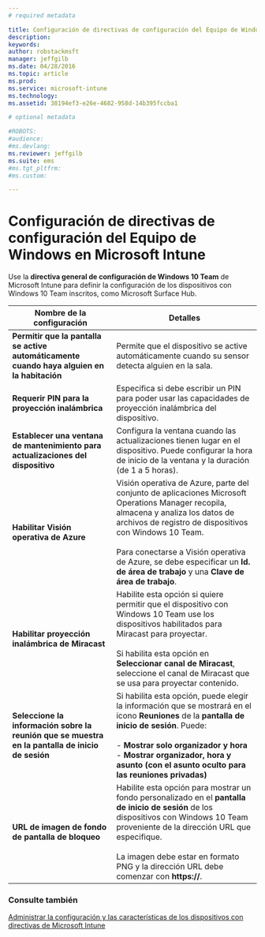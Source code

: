 ```yaml
---
# required metadata

title: Configuración de directivas de configuración del Equipo de Windows | Microsoft Intune
description:
keywords:
author: robstackmsft
manager: jeffgilb
ms.date: 04/28/2016
ms.topic: article
ms.prod:
ms.service: microsoft-intune
ms.technology:
ms.assetid: 38194ef3-e26e-4682-958d-14b395fccba1

# optional metadata

#ROBOTS:
#audience:
#ms.devlang:
ms.reviewer: jeffgilb
ms.suite: ems
#ms.tgt_pltfrm:
#ms.custom:

---
```


# Configuración de directivas de configuración del Equipo de Windows en Microsoft Intune
Use la **directiva general de configuración de Windows 10 Team** de Microsoft Intune para definir la configuración de los dispositivos con Windows 10 Team inscritos, como Microsoft Surface Hub.

|Nombre de la configuración|Detalles|
|----------------|-----------|
|**Permitir que la pantalla se active automáticamente cuando haya alguien en la habitación**|Permite que el dispositivo se active automáticamente cuando su sensor detecta alguien en la sala.|
|**Requerir PIN para la proyección inalámbrica**|Especifica si debe escribir un PIN para poder usar las capacidades de proyección inalámbrica del dispositivo.|
|**Establecer una ventana de mantenimiento para actualizaciones del dispositivo**|Configura la ventana cuando las actualizaciones tienen lugar en el dispositivo. Puede configurar la hora de inicio de la ventana y la duración (de 1 a 5 horas).|
|**Habilitar Visión operativa de Azure**|Visión operativa de Azure, parte del conjunto de aplicaciones Microsoft Operations Manager recopila, almacena y analiza los datos de archivos de registro de dispositivos con Windows 10 Team.<br /><br />Para conectarse a Visión operativa de Azure, se debe especificar un **Id. de área de trabajo** y una **Clave de área de trabajo**.|
|**Habilitar proyección inalámbrica de Miracast**|Habilite esta opción si quiere permitir que el dispositivo con Windows 10 Team use los dispositivos habilitados para Miracast para proyectar.<br /><br />Si habilita esta opción en **Seleccionar canal de Miracast**, seleccione el canal de Miracast que se usa para proyectar contenido.|
|**Seleccione la información sobre la reunión que se muestra en la pantalla de inicio de sesión**|Si habilita esta opción, puede elegir la información que se mostrará en el icono **Reuniones** de la **pantalla de inicio de sesión**. Puede:<br /><br />-   **Mostrar solo organizador y hora**<br />-   **Mostrar organizador, hora y asunto (con el asunto oculto para las reuniones privadas)**|
|**URL de imagen de fondo de pantalla de bloqueo**|Habilite esta opción para mostrar un fondo personalizado en el **pantalla de inicio de sesión** de los dispositivos con Windows 10 Team proveniente de la dirección URL que especifique.<br /><br />La imagen debe estar en formato PNG y la dirección URL debe comenzar con **https://**.|


### Consulte también
[Administrar la configuración y las características de los dispositivos con directivas de Microsoft Intune](manage-settings-and-features-on-your-devices-with-microsoft-intune-policies.md)



<!--HONumber=May16_HO2-->


